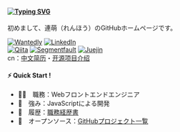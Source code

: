 #### [![Typing SVG](https://readme-typing-svg.herokuapp.com?font=Murecho&duration=3000&size=16&height=25&color=000000&lines=%F0%9F%91%8B+Hey+there;%F0%9F%91%8B+%E6%9D%A5%E9%83%BD%E6%9D%A5%E4%BA%86;%F0%9F%91%8B+%E3%81%93%E3%82%93%E3%81%AB%E3%81%A1%E3%81%AF%EF%BC%81)](https://git.io/typing-svg)

初めまして、連萌（れんほう）のGitHubホームページです。

[![Wantedly](https://img.shields.io/badge/-Wantedly-0097A7.svg?style=flat-square)](https://www.wantedly.com/id/kensoz)
[![LinkedIn](https://img.shields.io/badge/-LinkedIn-0288D1.svg?style=flat-square)](https://jp.linkedin.com/in/kensoz)\
[![Qiita](https://img.shields.io/badge/-Qiita-689F38.svg?style=flat-square)](https://qiita.com/kensoz)
[![Segmentfault](https://img.shields.io/badge/-Segmentfault-388E3C.svg?style=flat-square)](https://segmentfault.com/u/kensoz/articles)
[![Juejin](https://img.shields.io/badge/-Juejin-303F9F.svg?style=flat-square)](https://juejin.cn/user/1029616691882653)\
cn：[中文简历](https://github.com/kensoz/resume/tree/master/resume-cn)・[开源项目介绍](https://github.com/kensoz/resume/tree/master/github-cn)

#### ⚡ Quick Start !

+ 👨‍💻　職務：Webフロントエンドエンジニア
+ 💪　強み：JavaScriptによる開発
+ 📄　履歴：[職務経歴書](https://github.com/kensoz/resume/blob/master/README.md)
+ 🚀　オープンソース：[GitHubプロジェクト一覧](https://github.com/kensoz/resume/tree/master/github)
